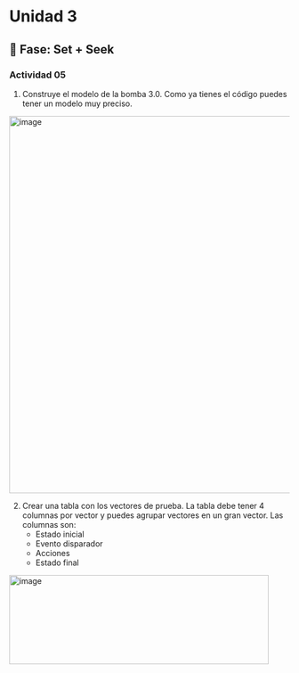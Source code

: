 # Unidad 3

## 🔎 Fase: Set + Seek

### Actividad 05
1. Construye el modelo de la bomba 3.0. Como ya tienes el código puedes tener un modelo muy preciso.

<img width="720" height="677" alt="image" src="https://github.com/user-attachments/assets/f9286a06-6bef-49c8-a05e-4908be996e62" />

2. Crear una tabla con los vectores de prueba. La tabla debe tener 4 columnas por vector y puedes agrupar vectores en un gran vector. Las columnas son:
    - Estado inicial
    - Evento disparador
    - Acciones
    - Estado final

<img width="466" height="160" alt="image" src="https://github.com/user-attachments/assets/a4319f47-11a9-4296-91f5-5ba74827bc65" />








